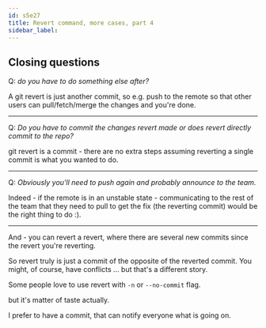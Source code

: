 ```yaml
---
id: s5e27
title: Revert command, more cases, part 4
sidebar_label:
---
```



## Closing questions

Q: *do you have to do something else after?*

A git revert is just another commit, so e.g. push to the remote so that other users can pull/fetch/merge the changes and you're done.

---

Q: *Do you have to commit the changes revert made or does revert directly commit to the repo?*

git revert is a commit - there are no extra steps assuming reverting a single commit is what you wanted to do.

---

Q: *Obviously you'll need to push again and probably announce to the team.*

Indeed - if the remote is in an unstable state - communicating to the rest of the team that they need to pull to get the fix (the reverting commit) would be the right thing to do :).


---

And - you can revert a revert, where there are several new commits since the revert you're reverting.

So revert truly is just a commit of the opposite of the reverted commit. You might, of course, have conflicts ... but that's a different story.


Some people love to use revert with `-n` or `--no-commit` flag.

but it's matter of taste actually.

I prefer to have a commit, that can notify everyone what is going on.
